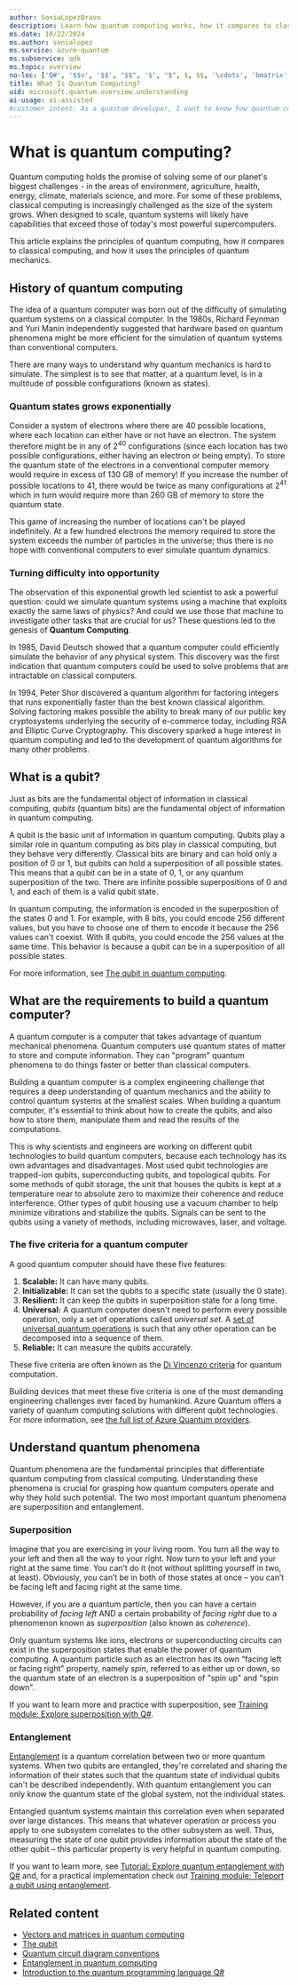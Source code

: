 ```yaml
---
author: SoniaLopezBravo
description: Learn how quantum computing works, how it compares to classical computing, and how it uses the principles of quantum mechanics.
ms.date: 10/22/2024
ms.author: sonialopez
ms.service: azure-quantum
ms.subservice: qdk
ms.topic: overview
no-loc: ['Q#', '$$v', '$$', "$$", '$', "$", $, $$, '\cdots', 'bmatrix', '\ddots', '\equiv', '\sum', '\begin', '\end', '\sqrt', '\otimes', '{', '}', '\text', '\phi', '\kappa', '\psi', '\alpha', '\beta', '\gamma', '\delta', '\omega', '\bra', '\ket', '\boldone', '\\\\', '\\', '=', '\frac', '\text', '\mapsto', '\dagger', '\to', '\begin{cases}', '\end{cases}', '\operatorname', '\braket', '\id', '\expect', '\defeq', '\variance', '\dd', '&', '\begin{align}', '\end{align}', '\Lambda', '\lambda', '\Omega', '\mathrm', '\left', '\right', '\qquad', '\times', '\big', '\langle', '\rangle', '\bigg', '\Big', '|', '\mathbb', '\vec', '\in', '\texttt', '\ne', '<', '>', '\leq', '\geq', '~~', '~', '\begin{bmatrix}', '\end{bmatrix}', '\_', Quantum Development Kit, Quantum machine learning, Quantum Intermediate Representation, target, targets]
title: What Is Quantum Computing?
uid: microsoft.quantum.overview.understanding
ai-usage: ai-assisted
#customer intent: As a quantum developer, I want to know how quantum computing works
---
```


# What is quantum computing?

Quantum computing holds the promise of solving some of our planet's biggest challenges - in the areas of environment, agriculture, health, energy, climate, materials science, and more. For some of these problems, classical computing is increasingly challenged as the size of the system grows. When designed to scale, quantum systems will likely have capabilities that exceed those of today's most powerful supercomputers.

This article explains the principles of quantum computing, how it compares to classical computing, and how it uses the principles of quantum mechanics.

## History of quantum computing

The idea of a quantum computer was born out of the difficulty of simulating quantum systems on a classical computer. In the 1980s, Richard Feynman and Yuri Manin independently suggested that hardware based on quantum phenomena might be more efficient for the simulation of quantum systems than conventional computers.

There are many ways to understand why quantum mechanics is hard to simulate. The simplest is to see that matter, at a quantum level, is in a multitude of possible configurations (known as states).

### Quantum states grows exponentially

Consider a system of electrons where there are 40 possible locations, where each location can either have or not have an electron. The system therefore might be in any of $2^{40}$ configurations (since each location has two possible configurations, either having an electron or being empty). To store the quantum state of the electrons in a conventional computer memory would require in excess of 130 GB of memory! If you increase the number of possible locations to 41, there would be twice as many configurations at $2^{41}$ which in turn would require more than 260 GB of memory to store the quantum state.

This game of increasing the number of locations can't be played indefinitely. At a few hundred electrons the memory required to store the system exceeds the number of particles in the universe; thus there is no hope with conventional computers to ever simulate quantum dynamics.

### Turning difficulty into opportunity

The observation of this exponential growth led scientist to ask a powerful question: could we simulate quantum systems using a machine that exploits exactly the same laws of physics? And could we use those that machine to investigate other tasks that are crucial for us? These questions led to the genesis of **Quantum Computing**.

In 1985, David Deutsch showed that a quantum computer could efficiently simulate the behavior of any physical system. This discovery was the first indication that quantum computers could be used to solve problems that are intractable on classical computers.

In 1994, Peter Shor discovered a quantum algorithm for factoring integers that runs exponentially faster than the best known classical algorithm. Solving factoring makes possible the ability to break many of our public key cryptosystems underlying the security of e-commerce today, including RSA and Elliptic Curve Cryptography. This discovery sparked a huge interest in quantum computing and led to the development of quantum algorithms for many other problems.

## What is a qubit?

Just as bits are the fundamental object of information in classical computing, *qubits* (quantum bits) are the fundamental object of information in quantum computing.

A qubit is the basic unit of information in quantum computing. Qubits play a similar role in quantum computing as bits play in classical computing, but they behave very differently. Classical bits are binary and can hold only a position of $0$ or $1$, but qubits can hold a superposition of all possible states. This means that a qubit can be in a state of 0, 1, or any quantum superposition of the two. There are infinite possible superpositions of 0 and 1, and each of them is a valid qubit state.

In quantum computing, the information is encoded in the superposition of the states 0 and 1. For example, with 8 bits, you could encode $256$ different values, but you have to choose one of them to encode it because the 256 values can't coexist. With 8 qubits, you could encode the 256 values at the same time. This behavior is because a qubit can be in a superposition of all possible states.

For more information, see [The qubit in quantum computing](xref:microsoft.quantum.concepts.qubit).

## What are the requirements to build a quantum computer?

A quantum computer is a computer that takes advantage of quantum mechanical phenomena. Quantum computers use quantum states of matter to store and compute information. They can "program" quantum phenomena to do things faster or better than classical computers.

Building a quantum computer is a complex engineering challenge that requires a deep understanding of quantum mechanics and the ability to control quantum systems at the smallest scales. When building a quantum computer, it's essential to think about how to create the qubits, and also how to store them, manipulate them and read the results of the computations. 

This is why scientists and engineers are working on different qubit technologies to build quantum computers, because each technology has its own advantages and disadvantages. Most used qubit technologies are trapped-ion qubits, superconducting qubits, and topological qubits. For some methods of qubit storage, the unit that houses the qubits is kept at a temperature near to absolute zero to maximize their coherence and reduce interference. Other types of qubit housing use a vacuum chamber to help minimize vibrations and stabilize the qubits. Signals can be sent to the qubits using a variety of methods, including microwaves, laser, and voltage.

### The five criteria for a quantum computer

A good quantum computer should have these five features:

1. **Scalable:** It can have many qubits.
1. **Initializable:** It can set the qubits to a specific state (usually the 0 state).
1. **Resilient:** It can keep the qubits in superposition state for a long time.
1. **Universal:** A quantum computer doesn't need to perform every possible operation, only a set of operations called *universal set*. A [set of universal quantum operations](xref:microsoft.quantum.concepts.tfactories#universal-set-of-quantum-gates) is such that any other operation can be decomposed into a sequence of them.
1. **Reliable:** It can measure the qubits accurately.

These five criteria are often known as the [Di Vincenzo criteria](https://en.wikipedia.org/wiki/DiVincenzo%27s_criteria) for quantum computation.

Building devices that meet these five criteria is one of the most demanding engineering challenges ever faced by humankind. Azure Quantum offers a variety of quantum computing solutions with different qubit technologies. For more information, see [the full list of Azure Quantum providers](xref:microsoft.quantum.reference.qc-target-list).

## Understand quantum phenomena

Quantum phenomena are the fundamental principles that differentiate quantum computing from classical computing. Understanding these phenomena is crucial for grasping how quantum computers operate and why they hold such potential. The two most important quantum phenomena are superposition and entanglement.

### Superposition

Imagine that you are exercising in your living room. You turn all the way to your left and then all the way to your right. Now turn to your left and your right at the same time. You can’t do it (not without splitting yourself in two, at least). Obviously, you can’t be in both of those states at once – you can’t be facing left and facing right at the same time.

However, if you are a quantum particle, then you can have a certain probability of *facing left* AND a certain probability of *facing right* due to a phenomenon known as *superposition* (also known as *coherence*).

Only quantum systems like ions, electrons or superconducting circuits can exist in the superposition states that enable the power of quantum computing. A quantum particle such as an electron has its own “facing left or facing right” property, namely *spin*, referred to as either up or down, so the quantum state of an electron is a superposition of "spin up" and "spin down".

If you want to learn more and practice with superposition, see [Training module: Explore superposition with Q#](/training/modules/explore-superposition/).

### Entanglement

[Entanglement](xref:microsoft.quantum.concepts.entanglement) is a quantum correlation between two or more quantum systems. When two qubits are entangled, they're correlated and sharing the information of their states such that the quantum state of individual qubits can't be described independently. With quantum entanglement you can only know the quantum state of the global system, not the individual states.

Entangled quantum systems maintain this correlation even when separated over large distances. This means that whatever operation or process you apply to one subsystem correlates to the other subsystem as well. Thus, measuring the state of one qubit provides information about the state of the other qubit – this particular property is very helpful in quantum computing.

If you want to learn more, see [Tutorial: Explore quantum entanglement with Q#](xref:microsoft.quantum.tutorial-qdk.entanglement) and, for a practical implementation check out [Training module: Teleport a qubit using entanglement](/training/modules/explore-entanglement/).

## Related content

- [Vectors and matrices in quantum computing](xref:microsoft.quantum.concepts.vectors)
- [The qubit](xref:microsoft.quantum.concepts.qubit)
- [Quantum circuit diagram conventions](xref:microsoft.quantum.concepts.circuits)
- [Entanglement in quantum computing](xref:microsoft.quantum.concepts.entanglement)
- [Introduction to the quantum programming language Q#](xref:microsoft.quantum.qsharp-overview)


